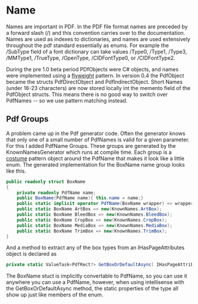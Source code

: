 ﻿# Name

Names are important in PDF.  In the PDF file format names are preceded by a forward slash (/) and this convention carries over to the documentation.  Names are used as indexes to dictionaries, and names are used extensively throughout the pdf standard essentially as enums.  For example the /SubType field of a font dictionary can take values /Type0, /Type1, /Type3, /MMType1, /TrueType, /OpenType, /CIDFontType0, or /CIDFontType2.

During the pre 1.0 beta period PDfObjects were C# objects, and names were implemented using a [flyweight](https://en.wikipedia.org/wiki/Flyweight_pattern) pattern.  In version 0.4
the PdfObject became the structs PdfDirectObject and PdfIndirectObject.  Short Names (under 16-23 characters) are now stored locally int the memento field of the PdfObject structs.
This means there is no good way to switch over PdfNames -- so we use pattern matching instead.

## Pdf Groups

A problem came up in the Pdf generator code.  Often the generator knows that only one of a small number of PdfNames is valid for a given parameter.  For this I added PdfName Groups.  These groups are generated by the KnownNamesGenerator which runs at compile time.  Each group is a [costume](Costumes.md) pattern object around the PdfName that makes it look like a little enum.  The generated implementation for the BoxName name group looks like this.

````c#
public readonly struct BoxName 
{
    private readonly PdfName name;
    public BoxName(PdfName name){ this.name = name;}
    public static implicit operator PdfName(BoxName wrapper) => wrapper.name; 
    public static BoxName ArtBox => new(KnownNames.ArtBox);
    public static BoxName BleedBox => new(KnownNames.BleedBox);
    public static BoxName CropBox => new(KnownNames.CropBox);
    public static BoxName MediaBox => new(KnownNames.MediaBox);
    public static BoxName TrimBox => new(KnownNames.TrimBox);
}
````

And a method to extract any of the box types from an IHasPageAttributes object is declared as
````c#
private static ValueTask<PdfRect?> GetBoxOrDefaultAsync( IHasPageAttributes item, BoxName? boxType) => ...
````

The BoxName stuct is implicitly convertable to PdfName, so you can use it anywhere you can use a PdfName,
however, when using intellisense with the GetBoxOrDefaultAsync method, the static properties of the type
all show up just like members of the enum.